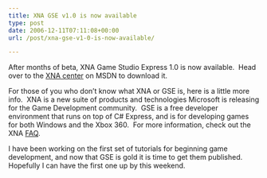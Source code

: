 ```yaml
---
title: XNA GSE v1.0 is now available
type: post
date: 2006-12-11T07:11:08+00:00
url: /post/xna-gse-v1-0-is-now-available/

---
```

After months of beta, XNA Game Studio Express 1.0&nbsp;is now available.&nbsp; Head over to the <a href="http://www.msdn.com/xna" target="_blank">XNA center</a> on MSDN to download it.&nbsp; 

For those of you who don&#8217;t know what XNA or GSE is, here is a little more info.&nbsp; XNA is a new suite of products and technologies Microsoft is releasing for the Game Development community.&nbsp; GSE is a free developer environment that runs on top of C# Express, and is&nbsp;for developing games for both Windows and the Xbox 360.&nbsp; For more information, check out the XNA <a href="http://msdn.microsoft.com/directx/xna/faq/" target="_blank">FAQ</a>.

I have been working on the first set of tutorials for beginning game development, and now that GSE is gold it is time to get them published.&nbsp; Hopefully I can have the first one up by this weekend.